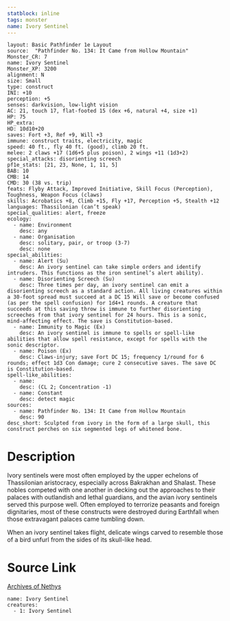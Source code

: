 ```yaml
---
statblock: inline
tags: monster
name: Ivory Sentinel
---
```

```statblock
layout: Basic Pathfinder 1e Layout
source:  "Pathfinder No. 134: It Came from Hollow Mountain"
Monster_CR: 7
name: Ivory Sentinel
Monster_XP: 3200
alignment: N
size: Small
type: construct
INI: +10
perception: +5
senses: darkvision, low-light vision
AC: 21, touch 17, flat-footed 15 (dex +6, natural +4, size +1)
HP: 75
HP_extra: 
HD: 10d10+20
saves: Fort +3, Ref +9, Will +3
immune: construct traits, electricity, magic
speed: 40 ft., fly 40 ft. (good), climb 20 ft.
melee: 2 claws +17 (1d6+5 plus poison), 2 wings +11 (1d3+2)
special_attacks: disorienting screech
pf1e_stats: [21, 23, None, 1, 11, 5]
BAB: 10
CMB: 14
CMD: 30 (38 vs. trip)
feats: Flyby Attack, Improved Initiative, Skill Focus (Perception), Toughness, Weapon Focus (claws)
skills: Acrobatics +8, Climb +15, Fly +17, Perception +5, Stealth +12
languages: Thassilonian (can’t speak)
special_qualities: alert, freeze
ecology:
  - name: Environment
    desc: any
  - name: Organisation
    desc: solitary, pair, or troop (3-7)
    desc: none
special_abilities:
  - name: Alert (Su)
    desc: An ivory sentinel can take simple orders and identify intruders. This functions as the iron sentinel’s alert ability).
  - name: Disorienting Screech (Su)
    desc: Three times per day, an ivory sentinel can emit a disorienting screech as a standard action. All living creatures within a 30-foot spread must succeed at a DC 15 Will save or become confused (as per the spell confusion) for 1d4+1 rounds. A creature that succeeds at this saving throw is immune to further disorienting screeches from that ivory sentinel for 24 hours. This is a sonic, mind-affecting effect. The save is Constitution-based.
  - name: Immunity to Magic (Ex)
    desc: An ivory sentinel is immune to spells or spell-like abilities that allow spell resistance, except for spells with the sonic descriptor.
  - name: Poison (Ex)
    desc: Claws-injury; save Fort DC 15; frequency 1/round for 6 rounds; effect 1d3 Con damage; cure 2 consecutive saves. The save DC is Constitution-based.
spell-like_abilities:
  - name:
    desc: (CL 2; Concentration -1)
  - name: Constant
    desc: detect magic
sources:
  - name: Pathfinder No. 134: It Came from Hollow Mountain
    desc: 90
desc_short: Sculpted from ivory in the form of a large skull, this construct perches on six segmented legs of whitened bone.
```
# Description
Ivory sentinels were most often employed by the upper echelons of Thassilonian aristocracy, especially across Bakrakhan and Shalast. These nobles competed with one another in decking out the approaches to their palaces with outlandish and lethal guardians, and the avian ivory sentinels served this purpose well. Often employed to terrorize peasants and foreign dignitaries, most of these constructs were destroyed during Earthfall when those extravagant palaces came tumbling down.

 When an ivory sentinel takes flight, delicate wings carved to resemble those of a bird unfurl from the sides of its skull-like head.
# Source Link
[Archives of Nethys](https://aonprd.com/MonsterDisplay.aspx?ItemName=Ivory%20Sentinel)
```encounter-table
name: Ivory Sentinel
creatures:
  - 1: Ivory Sentinel
```
